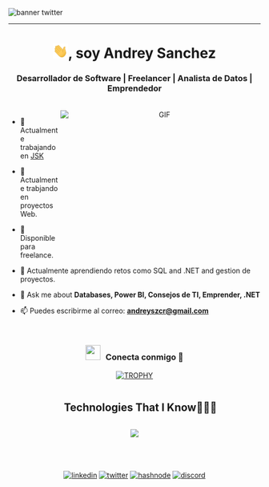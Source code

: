 
![banner twitter](https://github.com/user-attachments/assets/118f0797-ad17-4d1c-ab5b-f7cf5e487575)
<hr>
<h1 align="center"> <img src="https://raw.githubusercontent.com/ABSphreak/ABSphreak/master/gifs/Hi.gif" width="30px">, soy Andrey Sanchez</h1>
<h3 align="center">Desarrollador de Software | Freelancer | Analista de Datos | Emprendedor</h3>

<br/>
<a target="_blank" align="center">
  <img align="right" top="500" height="300" width="400" alt="GIF" src="https://media.giphy.com/media/SWoSkN6DxTszqIKEqv/giphy.gif">
</a>

- 🔭 Actualmente trabajando en <a href="https://phoenix.tech/griffyn/" target="blank">JSK</a>

- 🌱 Actualmente trabjando en proyectos Web.

- 🤝 Disponible para freelance.

- 🌱 Actualmente aprendiendo retos como SQL and .NET and gestion de proyectos.

- 💬 Ask me about **Databases, Power BI, Consejos de TI, Emprender, .NET**

- 📫 Puedes escribirme al correo: **andreyszcr@gmail.com**

<br/>
<h3 align="center" > <img src="https://media.giphy.com/media/iY8CRBdQXODJSCERIr/giphy.gif" width="30" height="30" style="margin-right: 10px;">Conecta conmigo 🤝 </h3>
</p>

<!--- stats & Trophy (start) -->
<p align="center">
  <!--- stats (start) -->
<!--- stats (end) -->
<div align=center>
  <a href="https://github.com/ryo-ma/github-profile-trophy" title="Go to Source">
      <img align="center" width=84% src="https://github-profile-trophy.vercel.app/?username=1010nishant&theme=radical&row=1&column=7&margin-h=15&margin-w=5&no-bg=true" alt="TROPHY" />
    </a>
</div>

<div id="user-content-toc">
  <ul align="center">
    <summary><h2 style="display: inline-block">Technologies That I Know👨🏻‍💻</h2></summary>
  </ul>
</div>
<!--tech stack icons-->
<p align="center">
  <a href="https://skillicons.dev">
    <img src="https://skillicons.dev/icons?i=git,aws,cpp,css,discord,docker,postgres,prisma,pug,dynamodb,express,figma,firebase,redis,github,html,java,js,linux,md,materialui,nginx,mongodb,mysql,nextjs,nodejs,postman,py,react,redux,tailwind,ts,vscode,kubernetes&perline=14" />
  </a>
</p>
<br/>
<br/>
<!--icons and links-->
<p align="center">
<a href="https://www.linkedin.com/in/andreysz" target="blank"><img align="center" src="https://user-images.githubusercontent.com/88904952/234979284-68c11d7f-1acc-4f0c-ac78-044e1037d7b0.png" alt="linkedin" height="50" width="50" /></a>
<a href="https://x.com/Andrey62916578" target="blank"><img align="center" src="https://user-images.githubusercontent.com/88904952/234980676-61bfb021-ecc8-48f7-88e6-34c1b06c4a58.png" alt="twitter" height="50" width="50" /></a> 
<a href="https://1010nishant.hashnode.dev/" target="blank"><img align="center" src="https://user-images.githubusercontent.com/88904952/234982196-562aea17-5532-4550-8c08-1c7cb994a541.png" alt="hashnode" height="50" width="50" /></a>
<a href="https://discord.com/channels/@me/1285340103408881687" target="blank"><img align="center" src="https://user-images.githubusercontent.com/88904952/234982627-019fd336-6248-453c-9b05-97c13fd1d207.png" alt="discord" height="50" width="50" /></a>
  
</p>
  
</p>
